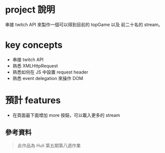 # project 說明
串接 twitch API 來製作一個可以得到目前的 topGame 以及 前二十名的 stream。

# key concepts
-  串接 twitch API 
-  熟悉 XMLHttpRequest
-  熟悉如何在 JS 中設置 request header
-  熟悉 event delegation 來操作 DOM

# 預計 features
- 在頁面最下面增加 more 按鈕，可以載入更多的 stream 


## 參考資料
> 此作品為 Huli 第五期第八週作業